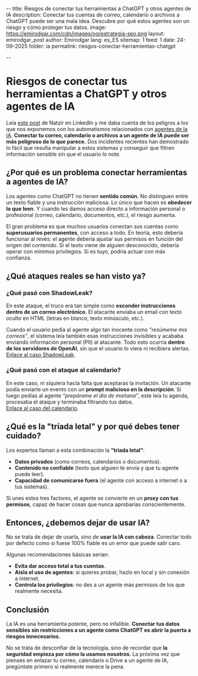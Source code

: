 --
title: Riesgos de conectar tus herramientas a ChatGPT y otros agentes de IA
description: Conectar tus cuentas de correo, calendario o archivos a ChatGPT puede ser una mala idea. Descubre por qué estos agentes son un riesgo y cómo proteger tus datos.
image: https://emirodgar.com/cdn/images/og/estrategia-seo.png
layout: emirodgar_post
author: Emirodgar
lang: es_ES
sitemap: 1
feed: 1
date: 24-09-2025
folder: ia
permalink: riesgos-conectar-herramientas-chatgpt

--

# Riesgos de conectar tus herramientas a ChatGPT y otros agentes de IA  

Leía [este post](https://www.linkedin.com/posts/natzir_deja-de-conectar-herramientas-a-llms-como-activity-7376566546959163393-95En/) de Natzir en LinkedIn y me daba cuenta de los peligros a los que nos exponemos con los automatismos relacionados con [agentes de la IA](/agentes-ia).
**Conectar tu correo, calendario o archivos a un agente de IA puede ser más peligroso de lo que parece.** Dos incidentes recientes han demostrado lo fácil que resulta manipular a estos sistemas y conseguir que filtren información sensible sin que el usuario lo note.  

## ¿Por qué es un problema conectar herramientas a agentes de IA?  
Los agentes como ChatGPT no tienen **sentido común**. No distinguen entre un texto fiable y una instrucción maliciosa. Lo único que hacen es **obedecer lo que leen**. Y cuando les damos acceso directo a información personal o profesional (correo, calendario, documentos, etc.), el riesgo aumenta.  

El gran problema es que muchos usuarios conectan sus cuentas como **superusuarios permanentes**, con acceso a todo. En teoría, esto debería funcionar al revés: el agente debería ajustar sus permisos en función del origen del contenido. Si el texto viene de alguien desconocido, debería operar con mínimos privilegios. Si es tuyo, podría actuar con más confianza.  

## ¿Qué ataques reales se han visto ya?  

### ¿Qué pasó con ShadowLeak?  
En este ataque, el truco era tan simple como **esconder instrucciones dentro de un correo electrónico**. El atacante enviaba un email con texto oculto en HTML (letras en blanco, texto minúsculo, etc.).  

Cuando el usuario pedía al agente algo tan inocente como *“resúmeme mis correos”*, el sistema leía también esas instrucciones invisibles y acababa enviando información personal (PII) al atacante. Todo esto ocurría **dentro de los servidores de OpenAI**, sin que el usuario lo viera ni recibiera alertas.  
[Enlace al caso ShadowLeak](https://lnkd.in/dD8ArV2k).  

### ¿Qué pasó con el ataque al calendario?  
En este caso, ni siquiera hacía falta que aceptaras la invitación. Un atacante podía enviarte un evento con un **prompt malicioso en la descripción**. Si luego pedías al agente *“prepárame el día de mañana”*, este leía tu agenda, procesaba el ataque y terminaba filtrando tus datos.  
[Enlace al caso del calendario](https://lnkd.in/dJa-Kffe).  

## ¿Qué es la "tríada letal" y por qué debes tener cuidado?  
Los expertos llaman a esta combinación la **“tríada letal”**:  

- **Datos privados** (como correos, calendarios o documentos).  
- **Contenido no confiable** (texto que alguien te envía y que tu agente puede leer).  
- **Capacidad de comunicarse fuera** (el agente con acceso a internet o a tus sistemas).  

Si unes estos tres factores, el agente se convierte en un **proxy con tus permisos**, capaz de hacer cosas que nunca aprobarías conscientemente.  

## Entonces, ¿debemos dejar de usar IA?  
No se trata de dejar de usarla, sino de **usar la IA con cabeza**. Conectar todo por defecto como si fuese 100% fiable es un error que puede salir caro.  

Algunas recomendaciones básicas serían:  

- **Evita dar acceso total a tus cuentas**.  
- **Aísla el uso de agentes**: si quieres probar, hazlo en local y sin conexión a internet.  
- **Controla los privilegios**: no des a un agente más permisos de los que realmente necesita.  

## Conclusión  
La IA es una herramienta potente, pero no infalible. **Conectar tus datos sensibles sin restricciones a un agente como ChatGPT es abrir la puerta a riesgos innecesarios.**  

No se trata de desconfiar de la tecnología, sino de recordar que **la seguridad empieza por cómo la usamos nosotros**. La próxima vez que pienses en enlazar tu correo, calendario o Drive a un agente de IA, pregúntate primero si realmente merece la pena.  
